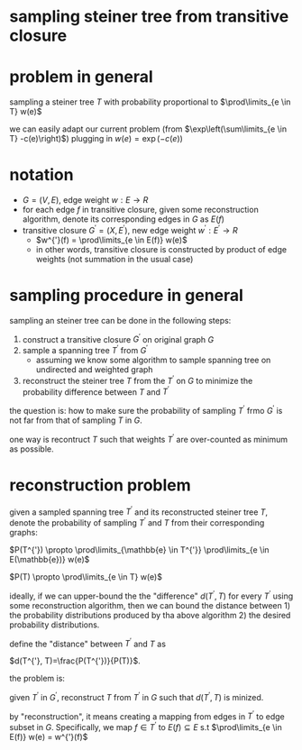 # sampling steiner tree from transitive closure

# problem in general

sampling a steiner tree $`T`$ with probability proportional to $`\prod\limits_{e \in T} w(e)`$

we can easily adapt our current problem (from $`\exp\left(\sum\limits_{e \in T} -c(e)\right)`$) plugging in $`w(e) = \exp\left(-c(e)\right)`$

# notation

- $`G=(V, E)`$, edge weight $`w: E \rightarrow R`$
- for each edge $`f`$ in transitive closure, given some reconstruction algorithm, denote its corresponding edges in $`G`$ as $`E(f)`$
- transitive closure $`G^{'}=(X, E^{'})`$, new edge weight $`w^{'}: E^{'} \rightarrow R`$
  - $`w^{'}(f) = \prod\limits_{e \in E(f)} w(e)`$
  - in other words, transitive closure is constructed by product of edge weights (not summation in the usual case)


# sampling procedure in general

sampling an steiner tree can be done in the following steps:

1. construct a transitive closure $`G^{'}`$ on original graph $`G`$
2. sample a spanning tree $`T^{'}`$ from $`G^{'}`$
   - assuming we know some algorithm to sample spanning tree on undirected and weighted graph
3. reconstruct the steiner tree $`T`$ from the $`T^{'}`$ on $`G`$ to minimize the probability difference between $`T`$ and $`T^{'}`$

the question is: how to make sure the probability of sampling $`T^{'}`$ frmo $`G^{'}`$ is not far from that of sampling $`T`$ in $`G`$.

one way is recontruct $`T`$ such that weights $`T^{'}`$ are over-counted as minimum as possible.


# reconstruction problem

given a sampled spanning tree $`T^{'}`$ and its reconstructed steiner tree $`T`$, denote the probability of sampling $`T^{'}`$ and $`T`$ from their corresponding graphs:


$`P(T^{'}) \propto \prod\limits_{\mathbb{e} \in T^{'}} \prod\limits_{e \in E(\mathbb{e})} w(e)`$

$`P(T) \propto \prod\limits_{e \in T} w(e)`$

ideally, if we can upper-bound the the "difference" $`d(T^{'}, T)`$ for every $`T^{'}`$ using some reconstruction algorithm, then we can bound the distance between 1)  the  probability distributions produced by tha above algorithm 2) the desired  probability distributions. 

define the "distance" between $`T^{'}`$ and $`T`$ as

$`d(T^{'}, T)=\frac{P(T^{'})}{P(T)}`$.

the problem is:

given $`T^{'}`$ in $`G^{'}`$, reconstruct $`T`$ from $`T^{'}`$ in $`G`$ such that $`d(T^{'}, T)`$ is minized. 

by "reconstruction", it means creating a mapping from edges in $`T^{'}`$ to edge subset in $`G`$. 
Specifically, we map $`f \in T^{'}`$ to $`E(f) \subseteq E`$ s.t $`\prod\limits_{e \in E(f)} w(e) = w^{'}(f)`$ 


